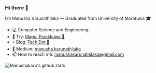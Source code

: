 ### Hi there 👋

I’m Manusha Karunathilaka — Graduated from University of Moratuwa.🎓 

- 💻 Computer Science and Engineering
- 🧩 Try: [Magul Parakkuwa 🧠](https://play.google.com/store/apps/details?id=com.manusha.MagulParakkuwa&hl=en&gl=US)
- ⚡ Blog: [Tech.Dot 🤪](https://manushakarunathilaka.wordpress.com) 
- 📓 Medium: [manusha karunathilaka](https://medium.com/@manushakarunathilaka) 
- 📫 How to reach me: manushakarunathilaka@gmail.com

![Manushakaru's github stats](https://github-readme-stats.vercel.app/api?username=manushakaru&show_icons=true&theme=buefy&PAT_1)
